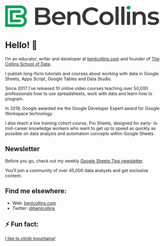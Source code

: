 ![benlcollins](BC-Horizontal-Color.jpg)
# Hello! 👋

I’m an educator, writer and developer at [benlcollins.com](https://www.benlcollins.com/) and founder of [The Collins School of Data](https://courses.benlcollins.com/).

I publish long-form tutorials  and courses about working with data in Google Sheets, Apps Script, Google Tables and Data Studio.

Since 2017 I’ve released 10 online video courses teaching over 50,000 professionals how to use spreadsheets, work with data and learn how to program.

In 2019, Google awarded me the Google Developer Expert award for Google Workspace technology.

I also teach a live training cohort course, Pro Sheets, designed for early- to mid-career knowledge workers who want to get up to speed as quickly as possible on data analysis and automation concepts within Google Sheets.

## Newsletter

Before you go, check out my weekly [Google Sheets Tips newsletter](https://www.benlcollins.com/google-sheets-tips/).

You’ll join a community of over 45,000 data analysts and get exclusive content.

## Find me elsewhere:

- Web: [benlcollins.com](https://www.benlcollins.com/)
- Twitter: [@benlcollins](https://twitter.com/benlcollins)

## ⚡ Fun fact: 
[I like to climb mountains!](https://bencollinsoutdoors.com/)

